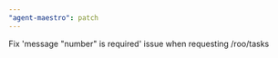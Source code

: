 ```yaml
---
"agent-maestro": patch
---
```


Fix 'message "number" is required' issue when requesting /roo/tasks
